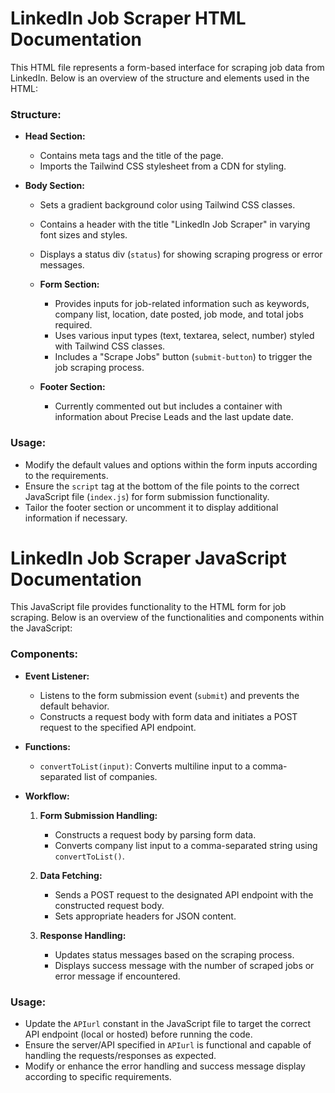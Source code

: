 # LinkedIn Job Scraper HTML Documentation

This HTML file represents a form-based interface for scraping job data from LinkedIn. Below is an overview of the structure and elements used in the HTML:

### Structure:

- **Head Section:**
  - Contains meta tags and the title of the page.
  - Imports the Tailwind CSS stylesheet from a CDN for styling.

- **Body Section:**
  - Sets a gradient background color using Tailwind CSS classes.
  - Contains a header with the title "LinkedIn Job Scraper" in varying font sizes and styles.
  - Displays a status div (`status`) for showing scraping progress or error messages.

  - **Form Section:**
    - Provides inputs for job-related information such as keywords, company list, location, date posted, job mode, and total jobs required.
    - Uses various input types (text, textarea, select, number) styled with Tailwind CSS classes.
    - Includes a "Scrape Jobs" button (`submit-button`) to trigger the job scraping process.

  - **Footer Section:**
    - Currently commented out but includes a container with information about Precise Leads and the last update date.

### Usage:
- Modify the default values and options within the form inputs according to the requirements.
- Ensure the `script` tag at the bottom of the file points to the correct JavaScript file (`index.js`) for form submission functionality.
- Tailor the footer section or uncomment it to display additional information if necessary.


# LinkedIn Job Scraper JavaScript Documentation

This JavaScript file provides functionality to the HTML form for job scraping. Below is an overview of the functionalities and components within the JavaScript:

### Components:

- **Event Listener:**
  - Listens to the form submission event (`submit`) and prevents the default behavior.
  - Constructs a request body with form data and initiates a POST request to the specified API endpoint.

- **Functions:**
  - `convertToList(input)`: Converts multiline input to a comma-separated list of companies.

- **Workflow:**
  1. **Form Submission Handling:**
     - Constructs a request body by parsing form data.
     - Converts company list input to a comma-separated string using `convertToList()`.

  2. **Data Fetching:**
     - Sends a POST request to the designated API endpoint with the constructed request body.
     - Sets appropriate headers for JSON content.

  3. **Response Handling:**
     - Updates status messages based on the scraping process.
     - Displays success message with the number of scraped jobs or error message if encountered.

### Usage:
- Update the `APIurl` constant in the JavaScript file to target the correct API endpoint (local or hosted) before running the code.
- Ensure the server/API specified in `APIurl` is functional and capable of handling the requests/responses as expected.
- Modify or enhance the error handling and success message display according to specific requirements.
